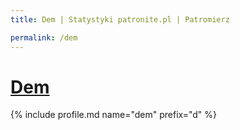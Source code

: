 ```yaml
---
title: Dem | Statystyki patronite.pl | Patromierz

permalink: /dem
---
```


# [Dem](https://patronite.pl/dem)

{% include profile.md name="dem" prefix="d" %}
